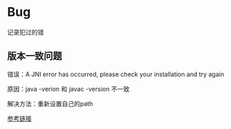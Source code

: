 # Bug

记录犯过的错

## 版本一致问题

错误：A JNI error has occurred, please check your installation and try again

原因：java -verion 和 javac -version 不一致

解决方法：重新设置自己的path

[参考链接](https://blog.csdn.net/zhaofen_7/article/details/90273128)
